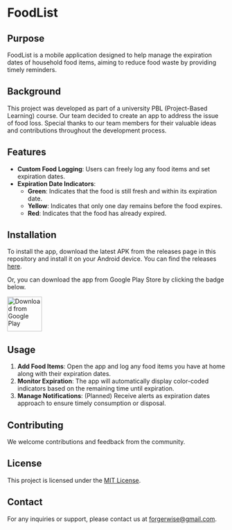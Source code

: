 # FoodList

## Purpose

FoodList is a mobile application designed to help manage the expiration dates of household food items, aiming to reduce food waste by providing timely reminders.

## Background

This project was developed as part of a university PBL (Project-Based Learning) course. Our team decided to create an app to address the issue of food loss. Special thanks to our team members for their valuable ideas and contributions throughout the development process.

## Features

- **Custom Food Logging**: Users can freely log any food items and set expiration dates.
- **Expiration Date Indicators**:
  - **Green**: Indicates that the food is still fresh and within its expiration date.
  - **Yellow**: Indicates that only one day remains before the food expires.
  - **Red**: Indicates that the food has already expired.

## Installation

To install the app, download the latest APK from the releases page in this repository and install it on your Android device. You can find the releases [here](https://github.com/ForgerWise/FoodList/releases).

Or, you can download the app from Google Play Store by clicking the badge below.

[<img src="https://play.google.com/intl/en_us/badges/images/generic/en_badge_web_generic.png" alt="Download from Google Play" height="80">](https://play.google.com/store/apps/details?id=com.forgerwise.foodlist)

## Usage

1. **Add Food Items**: Open the app and log any food items you have at home along with their expiration dates.
2. **Monitor Expiration**: The app will automatically display color-coded indicators based on the remaining time until expiration.
3. **Manage Notifications**: (Planned) Receive alerts as expiration dates approach to ensure timely consumption or disposal.

## Contributing

We welcome contributions and feedback from the community.

## License

This project is licensed under the [MIT License](LICENSE).

## Contact

For any inquiries or support, please contact us at [forgerwise@gmail.com](mailto:forgerwise@gmail.com).
